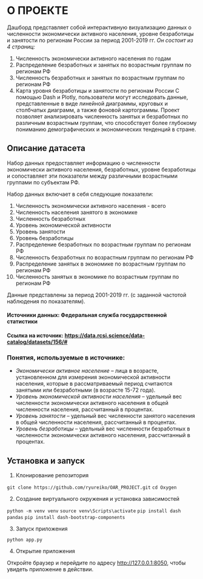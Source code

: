 # О ПРОЕКТЕ

Дашборд представляет собой интерактивную визуализацию данных о численности экономически активного населения, уровне безработицы и занятости по регионам России за период 2001-2019 гг.
*Он состоит из 4 страниц:*
1. Численность экономически активного населения по годам 
2. Распределение безработных и занятых по возрастным группам по регионам РФ
3. Численность безработных и занятых по возрастным группам по регионам РФ
4. Карта уровня безработицы и занятости по регионам России
С помощью Dash и Plotly, пользователи могут исследовать данные, представленные в виде линейной диаграммы, круговых и столбчатых диаграмм, а также фоновой картограммы. Проект позволяет анализировать численность занятых и безработных по различным возрастным группам, что способствует более глубокому пониманию демографических и экономических тенденций в стране.

## Описание датасета

Набор данных предоставляет информацию о численности экономически активного населения, безработных, уровне безработицы и сопоставляет эти показатели между различными возрастными группами по субъектам РФ.

Набор данных включает в себя следующие показатели:

1. Численность экономически активного населения - всего
2. Численность населения занятого в экономике
3. Численность безработных
4. Уровень экономической активности
5. Уровень занятости
6. Уровень безработицы
7. Распределение безработных по возрастным группам по регионам РФ
8. Численность безработных по возрастным группам по регионам РФ
9. Распределение занятых в экономике по возрастным группам по регионам РФ
10. Численность занятых в экономике по возрастным группам по регионам РФ

Данные представлены за период 2001-2019 гг. (с заданной частотой наблюдения по показателям).

#### Источники данных: Федеральная служба государственной статистики

#### Ссылка на источник: <https://data.rcsi.science/data-catalog/datasets/156/#>

### Понятия, используемые в источнике:

* *Экономически активное население* – лица в возрасте, установленном для измерения экономической активности населения, которые в рассматриваемый период считаются занятыми или безработными (в возрасте 15-72 года).
* *Уровень экономической активности населения* – удельный вес численности экономически активного населения в общей численности населения, рассчитанный в процентах.
* *Уровень занятости* – удельный вес численности занятого населения в общей численности населения, рассчитанный в процентах.
* *Уровень безработицы* – удельный вес численности безработных в численности экономически активного населения, рассчитанный в процентах.

## Установка и запуск

1. Клонирование репозитория 

```git clone https://github.com/ryureiko/OAR_PROJECT.git```
```cd Oxygen```

2. Создание виртуального окружения и установка зависимостей

```python -m venv venv```
```source venv\Scripts\activate```
```pip install dash pandas```
```pip install dash-bootstrap-components```

3. Запуск приложения

```python app.py```

4. Открытие приложения

Откройте браузер и перейдите по адресу http://127.0.0.1:8050, чтобы увидеть приложение в действии.
 
